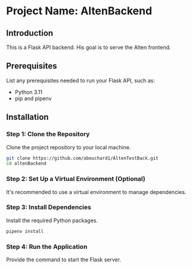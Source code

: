 # Project Name: AltenBackend

## Introduction
This is a Flask API backend. His goal is to serve the Alten frontend.

## Prerequisites
List any prerequisites needed to run your Flask API, such as:
- Python 3.11
- pip and pipenv

## Installation

### Step 1: Clone the Repository
Clone the project repository to your local machine.
```bash
git clone https://github.com/abouchard1/AltenTestBack.git
cd altenBackend
```

### Step 2: Set Up a Virtual Environment (Optional)
It's recommended to use a virtual environment to manage dependencies.

### Step 3: Install Dependencies
Install the required Python packages.
```bash
pipenv install
```

### Step 4: Run the Application
Provide the command to start the Flask server.
